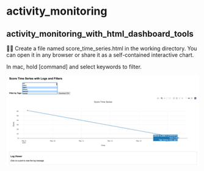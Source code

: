 # activity_monitoring

## activity_monitoring_with_html_dashboard_tools

📌📌 Create a file named score_time_series.html in the working directory. You can open it in any browser or share it as a self-contained interactive chart.

In mac, hold [command] and select keywords to filter. 

![activity_monitoring_with_html_dashboard_tools](activity_monitoring_with_html_dashboard_tools.png)
